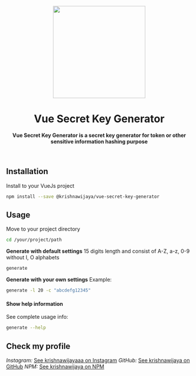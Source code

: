<p align="center">
  <img width="250" src="/npm-avatar/eyJhbGciOiJIUzI1NiIsInR5cCI6IkpXVCJ9.eyJhdmF0YXJVUkwiOiJodHRwczovL3MuZ3JhdmF0YXIuY29tL2F2YXRhci82OGQ1ZTNkYzM0MDBmMDJjMzEzM2YxMGIzNzJjZDgyZD9zaXplPTQ5NiZkZWZhdWx0PXJldHJvIn0.9_ixXXcDcVwZrjGcx9FFPT-63kMdwRTAgS7F7ldRtVg">
</p>
<h1 align="center"> Vue Secret Key Generator </h1>
<p align="center">
  <b>Vue Secret Key Generator is a secret key generator for token or other sensitive information hashing purpose</b>
</p>

<br>

## Installation

Install to your VueJs project
```bash
npm install --save @krishnawijaya/vue-secret-key-generator
```

## Usage

Move to your project directory
```bash
cd /your/project/path
```

**Generate with default settings**
15 digits length and consist of A-Z, a-z, 0-9 without I, O alphabets
```bash
generate
```

**Generate with your own settings**
Example:
```bash
generate -l 20 -c "abcdefg12345"
```

#### Show help information
See complete usage info:
```bash
generate --help
```

## Check my profile
*Instagram:* [See krishnawijayaaa on Instagram](http://instagram.com/krishnawijayaaa) 
*GitHub:* [See krishnawijaya on GitHub](http://github.com/krishnawijaya) 
*NPM:* [See krishnawijaya on NPM](http://npm.com/krishnawijaya) 
